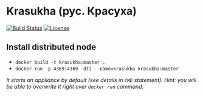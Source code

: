 # Krasukha (рус. Красуха)

[![Build Status](https://travis-ci.org/Zatvobor/krasukha.svg?branch=master)](https://travis-ci.org/Zatvobor/krasukha) [![License](https://img.shields.io/badge/license-MIT-blue.svg)](https://github.com/Zatvobor/krasukha/blob/master/LICENSE)

## Install distributed node

- `docker build -t krasukha:master .`
- `docker run -p 4369:4369 -dti --name=krasukha krasukha:master`

_It starts an appliance by default (see details in `CMD` statement). Hint: you will be able to overwrite it right over `docker run` command._
